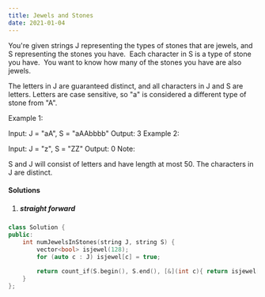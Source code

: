 ```yaml
---
title: Jewels and Stones
date: 2021-01-04
---
```

You're given strings J representing the types of stones that are jewels, and S representing the stones you have.  Each character in S is a type of stone you have.  You want to know how many of the stones you have are also jewels.

The letters in J are guaranteed distinct, and all characters in J and S are letters. Letters are case sensitive, so "a" is considered a different type of stone from "A".

Example 1:

Input: J = "aA", S = "aAAbbbb"
Output: 3
Example 2:

Input: J = "z", S = "ZZ"
Output: 0
Note:

S and J will consist of letters and have length at most 50.
The characters in J are distinct.

#### Solutions

1. ##### straight forward

```cpp
class Solution {
public:
    int numJewelsInStones(string J, string S) {
        vector<bool> isjewel(128);
        for (auto c : J) isjewel[c] = true;
        
        return count_if(S.begin(), S.end(), [&](int c){ return isjewel[c]; });
    }
};
```